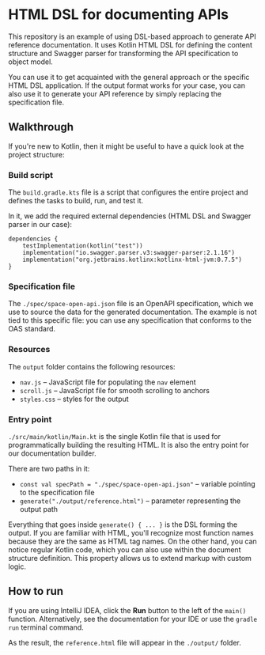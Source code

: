 # HTML DSL for documenting APIs

This repository is an example of using DSL-based approach to generate API reference 
documentation. It uses Kotlin HTML DSL for defining the content structure and Swagger parser
for transforming the API specification to object model.

You can use it to get acquainted with the general approach or the specific HTML DSL application.
If the output format works for your case, you can also use it to generate your API reference 
by simply replacing the specification file.

## Walkthrough

If you're new to Kotlin, 
then it might be useful to have a quick look at the project structure:

### Build script

The `build.gradle.kts` file is a script that configures the entire project and defines
the tasks to build, run, and test it.

In it, we add the required external dependencies (HTML DSL and Swagger parser in our case):

```Gradle
dependencies {
    testImplementation(kotlin("test"))
    implementation("io.swagger.parser.v3:swagger-parser:2.1.16")
    implementation("org.jetbrains.kotlinx:kotlinx-html-jvm:0.7.5")
}
```

### Specification file

The `./spec/space-open-api.json` file is an OpenAPI specification,
which we use to source the data for the generated documentation. The example is not tied to this specific file: you can use any specification that conforms 
to the OAS standard.

### Resources

The `output` folder contains the following resources:
* `nav.js` – JavaScript file for populating the `nav` element
* `scroll.js` – JavaScript file for smooth scrolling to anchors
* `styles.css` – styles for the output

### Entry point

`./src/main/kotlin/Main.kt` is the single Kotlin file that is used for programmatically building
the resulting HTML. It is also the entry point for our documentation builder.

There are two paths in it:
* `const val specPath = "./spec/space-open-api.json"` – variable pointing to the specification file
* `generate("./output/reference.html")` – parameter representing the output path

Everything that goes inside `generate() { ... }`
is the DSL forming the output. If you are familiar with HTML, you'll recognize most function names
because they are the same as HTML tag names. On the other hand, you can notice regular Kotlin code, 
which you can also use within the document structure definition. This property allows us
to extend markup with custom logic.

## How to run

If you are using IntelliJ IDEA, click the **Run** button to the left of the `main()` function.
Alternatively, see the documentation for your IDE or use the `gradle run` terminal command.

As the result, the `reference.html` file will appear in the `./output/` folder.

